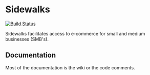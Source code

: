 # Sidewalks

[![Build Status](https://api.travis-ci.org/v2corptechnology/sneefr.svg)](https://api.travis-ci.org/v2corptechnology/sneefr)

Sidewalks facilitates access to e-commerce for small and medium businesses (SMB's).

## Documentation

Most of the documentation is the wiki or the code comments.
